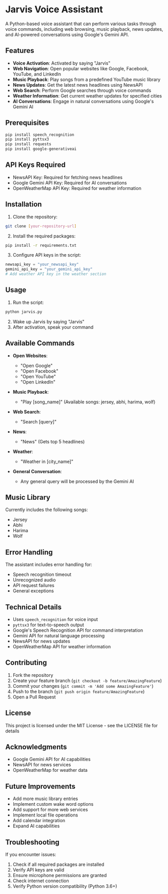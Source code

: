 # Jarvis Voice Assistant

A Python-based voice assistant that can perform various tasks through voice commands, including web browsing, music playback, news updates, and AI-powered conversations using Google's Gemini API.

## Features

- **Voice Activation**: Activated by saying "Jarvis"
- **Web Navigation**: Open popular websites like Google, Facebook, YouTube, and LinkedIn
- **Music Playback**: Play songs from a predefined YouTube music library
- **News Updates**: Get the latest news headlines using NewsAPI
- **Web Search**: Perform Google searches through voice commands
- **Weather Information**: Get current weather updates for specified cities
- **AI Conversations**: Engage in natural conversations using Google's Gemini AI

## Prerequisites

```bash
pip install speech_recognition
pip install pyttsx3
pip install requests
pip install google-generativeai
```

## API Keys Required

- NewsAPI Key: Required for fetching news headlines
- Google Gemini API Key: Required for AI conversations
- OpenWeatherMap API Key: Required for weather information

## Installation

1. Clone the repository:
```bash
git clone [your-repository-url]
```

2. Install the required packages:
```bash
pip install -r requirements.txt
```

3. Configure API keys in the script:
```python
newsapi_key = "your_newsapi_key"
gemini_api_key = "your_gemini_api_key"
# Add weather API key in the weather section
```

## Usage

1. Run the script:
```bash
python jarvis.py
```

2. Wake up Jarvis by saying "Jarvis"
3. After activation, speak your command

## Available Commands

- **Open Websites**:
  - "Open Google"
  - "Open Facebook"
  - "Open YouTube"
  - "Open LinkedIn"

- **Music Playback**:
  - "Play [song_name]" (Available songs: jersey, abhi, harima, wolf)

- **Web Search**:
  - "Search [query]"

- **News**:
  - "News" (Gets top 5 headlines)

- **Weather**:
  - "Weather in [city_name]"

- **General Conversation**:
  - Any general query will be processed by the Gemini AI

## Music Library

Currently includes the following songs:
- Jersey
- Abhi
- Harima
- Wolf

## Error Handling

The assistant includes error handling for:
- Speech recognition timeout
- Unrecognized audio
- API request failures
- General exceptions

## Technical Details

- Uses `speech_recognition` for voice input
- `pyttsx3` for text-to-speech output
- Google's Speech Recognition API for command interpretation
- Gemini API for natural language processing
- NewsAPI for news updates
- OpenWeatherMap API for weather information

## Contributing

1. Fork the repository
2. Create your feature branch (`git checkout -b feature/AmazingFeature`)
3. Commit your changes (`git commit -m 'Add some AmazingFeature'`)
4. Push to the branch (`git push origin feature/AmazingFeature`)
5. Open a Pull Request

## License

This project is licensed under the MIT License - see the LICENSE file for details

## Acknowledgments

- Google Gemini API for AI capabilities
- NewsAPI for news services
- OpenWeatherMap for weather data

## Future Improvements

- Add more music library entries
- Implement custom wake word options
- Add support for more web services
- Implement local file operations
- Add calendar integration
- Expand AI capabilities

## Troubleshooting

If you encounter issues:
1. Check if all required packages are installed
2. Verify API keys are valid
3. Ensure microphone permissions are granted
4. Check internet connection
5. Verify Python version compatibility (Python 3.6+)
